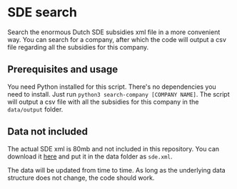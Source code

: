 # SDE search
Search the enormous Dutch SDE subsidies xml file in a more convenient way. You can search for a company, after which the code will output a csv file regarding all the subsidies for this company.

## Prerequisites and usage
You need Python installed for this script. There's no dependencies you need to install. Just run `python3 search-company [COMPANY NAME]`. The script will output a csv file with all the subsidies for this company in the `data/output` folder.

## Data not included
The actual SDE xml is 80mb and not included in this repository. You can download it [here](https://data.rvo.nl/sites/default/files/open_data/dop_projecten.xml) and put it in the data folder as `sde.xml`.

The data will be updated from time to time. As long as the underlying data structure does not change, the code should work.